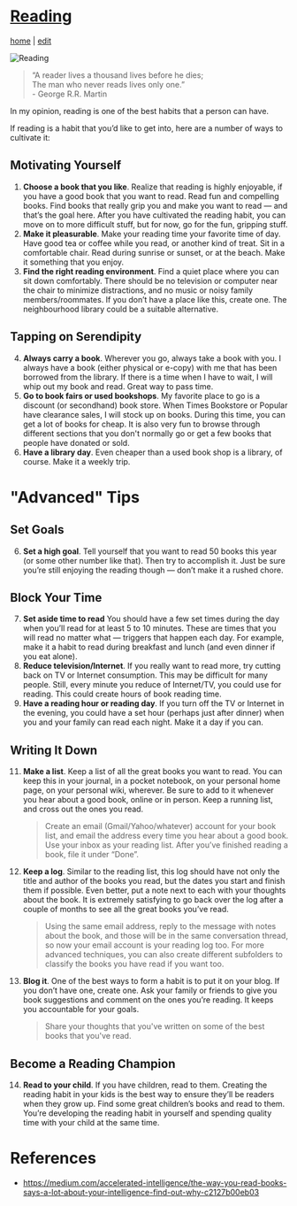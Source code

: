 # [Reading](https://alwinwoo.github.io/pages/reading.html)
[home](https://alwinwoo.github.io/) | [edit](https://github.com/alwinwoo/alwinwoo.github.io/edit/master/pages/reading.md)

![Reading](https://alwinwoo.github.io/assets/img/reading.jpg "Cultivate the Love for Reading")

> “A reader lives a thousand lives before he dies;<br>The man who never reads lives only one.”<br>- George R.R. Martin

In my opinion, reading is one of the best habits that a person can have. 

If reading is a habit that you’d like to get into, here are a number of ways to cultivate it:

## Motivating Yourself

1. **Choose a book that you like**. Realize that reading is highly enjoyable, if you have a good book that you want to read. Read fun and compelling books. Find books that really grip you and make you want to read — and that’s the goal here. After you have cultivated the reading habit, you can move on to more difficult stuff, but for now, go for the fun, gripping stuff. 
2. **Make it pleasurable**. Make your reading time your favorite time of day. Have good tea or coffee while you read, or another kind of treat. Sit in a comfortable chair. Read during sunrise or sunset, or at the beach. Make it something that you enjoy.
3. **Find the right reading environment**. Find a quiet place where you can sit down comfortably. There should be no television or computer near the chair to minimize distractions, and no music or noisy family members/roommates. If you don’t have a place like this, create one. The neighbourhood library could be a suitable alternative. 

## Tapping on Serendipity

4. **Always carry a book**. Wherever you go, always take a book with you. I always have a book (either physical or e-copy) with me that has been borrowed from the library. If there is a time when I have to wait, I will whip out my book and read. Great way to pass time.
5. **Go to book fairs or used bookshops**. My favorite place to go is a discount (or secondhand) book store. When Times Bookstore or Popular have clearance sales, I will stock up on books. During this time, you can get a lot of books for cheap. It is also very fun to browse through different sections that you don't normally go or get a few books that people have donated or sold. 
9. **Have a library day**. Even cheaper than a used book shop is a library, of course. Make it a weekly trip.

# "Advanced" Tips

## Set Goals

6. **Set a high goal**. Tell yourself that you want to read 50 books this year (or some other number like that). Then try to accomplish it. Just be sure you’re still enjoying the reading though — don’t make it a rushed chore.

## Block Your Time

7. **Set aside time to read** You should have a few set times during the day when you’ll read for at least 5 to 10 minutes. These are times that you will read no matter what — triggers that happen each day. For example, make it a habit to read during breakfast and lunch (and even dinner if you eat alone). 
10. **Reduce television/Internet**. If you really want to read more, try cutting back on TV or Internet consumption. This may be difficult for many people. Still, every minute you reduce of Internet/TV, you could use for reading. This could create hours of book reading time.
8. **Have a reading hour or reading day**. If you turn off the TV or Internet in the evening, you could have a set hour (perhaps just after dinner) when you and your family can read each night. Make it a day if you can.

## Writing It Down

11. **Make a list**. Keep a list of all the great books you want to read. You can keep this in your journal, in a pocket notebook, on your personal home page, on your personal wiki, wherever. Be sure to add to it whenever you hear about a good book, online or in person. Keep a running list, and cross out the ones you read. 

    > Create an email (Gmail/Yahoo/whatever) account for your book list, and email the address every time you hear about a good book. 
    > Use your inbox as your reading list. After you’ve finished reading a book, file it under “Done”. 

12. **Keep a log**. Similar to the reading list, this log should have not only the title and author of the books you read, but the dates you start and finish them if possible. Even better, put a note next to each with your thoughts about the book. It is extremely satisfying to go back over the log after a couple of months to see all the great books you’ve read.

    > Using the same email address, reply to the message with notes about the book, and those will be in the same conversation thread, so now your email account is your reading log too.
    > For more advanced techniques, you can also create different subfolders to classify the books you have read if you want too.

13. **Blog it**. One of the best ways to form a habit is to put it on your blog. If you don’t have one, create one. Ask your family or friends to give you book suggestions and comment on the ones you’re reading. It keeps you accountable for your goals.

    > Share your thoughts that you've written on some of the best books that you've read.

## Become a Reading Champion

14. **Read to your child**. If you have children, read to them. Creating the reading habit in your kids is the best way to ensure they’ll be readers when they grow up. Find some great children’s books and read to them. You’re developing the reading habit in yourself and spending quality time with your child at the same time.

# References

- https://medium.com/accelerated-intelligence/the-way-you-read-books-says-a-lot-about-your-intelligence-find-out-why-c2127b00eb03
